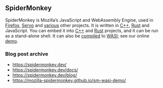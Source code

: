 ## SpiderMonkey
SpiderMonkey is Mozilla’s JavaScript and WebAssembly Engine, used in [Firefox](https://www.mozilla.org/en-US/firefox/), [Servo](https://servo.org/) and [various](https://discourse.mozilla.org/t/survey-where-are-you-embedding-spidermonkey/77988) other projects. It is written in [C++](https://github.com/mozilla-spidermonkey/spidermonkey-embedding-examples), [Rust](https://github.com/servo/mozjs) and JavaScript. You can embed it into [C++](https://github.com/mozilla-spidermonkey/spidermonkey-embedding-examples) and [Rust](https://github.com/servo/mozjs) projects, and it can be run as a stand-alone shell. It can also be [compiled](https://bytecodealliance.org/articles/making-javascript-run-fast-on-webassembly) to [WASI](https://wasi.dev/); see our online [demo](https://mozilla-spidermonkey.github.io/sm-wasi-demo/).


### Blog post archive
- https://spidermonkey.dev/
- https://spidermonkey.dev/docs/
- https://spidermonkey.dev/blog/
- https://mozilla-spidermonkey.github.io/sm-wasi-demo/